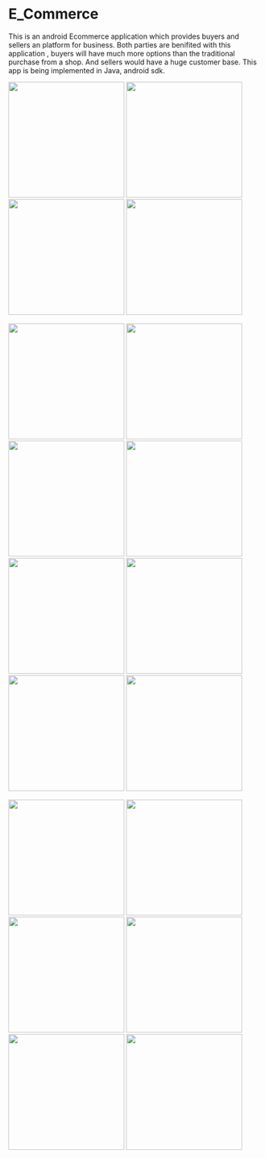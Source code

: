 # E_Commerce
This is an android Ecommerce application which provides buyers and sellers an platform for business.
Both parties are benifited with this application , buyers will have much more options than the traditional purchase from a shop. And sellers would have a huge customer base.
This app is being implemented in Java, android sdk.

<img src="https://user-images.githubusercontent.com/68769842/112522122-432b9180-8dc3-11eb-9811-f5611189924c.png" width ="230" /> <img src="https://user-images.githubusercontent.com/68769842/112522760-04e2a200-8dc4-11eb-985c-a7a4fb9b7f04.png" width ="230"/>  <img src="https://user-images.githubusercontent.com/68769842/112526443-f4ccc180-8dc7-11eb-90f8-d42918da8523.png" width ="230"/> <img src="https://user-images.githubusercontent.com/68769842/112526833-660c7480-8dc8-11eb-96ab-4df19e40c908.png" width ="230"/>

<img src="https://user-images.githubusercontent.com/68769842/112526846-699ffb80-8dc8-11eb-8061-7eddbbfc6704.png" width ="230"/> <img src="https://user-images.githubusercontent.com/68769842/112526946-83d9d980-8dc8-11eb-87c2-c96cf091de1f.png" width ="230"/> <img src="https://user-images.githubusercontent.com/68769842/112526952-85a39d00-8dc8-11eb-86b2-7e7ef6ac9a8d.png" width ="230"/> <img src="https://user-images.githubusercontent.com/68769842/112526990-8fc59b80-8dc8-11eb-974b-1343ea7bba39.png" width ="230"/>
<img src="https://user-images.githubusercontent.com/68769842/112526996-918f5f00-8dc8-11eb-9120-5076a6f4c52c.png" width ="230"/> <img src="https://user-images.githubusercontent.com/68769842/112526998-92c08c00-8dc8-11eb-84cd-3f931516c8e4.png" width ="230"/> <img src="https://user-images.githubusercontent.com/68769842/112527004-948a4f80-8dc8-11eb-921b-12a4c9f344bb.png" width ="230"/> <img src="https://user-images.githubusercontent.com/68769842/112527007-95bb7c80-8dc8-11eb-9f2f-b3bcb1ec3765.png" width ="230"/>

<img src="https://user-images.githubusercontent.com/68769842/112527015-994f0380-8dc8-11eb-8bd6-8e27cd53b870.png" width ="230"/> <img src="https://user-images.githubusercontent.com/68769842/112527025-9bb15d80-8dc8-11eb-8b11-c3e462c541c6.png" width ="230"/> <img src="https://user-images.githubusercontent.com/68769842/112527844-7c670000-8dc9-11eb-9965-d958d73e382f.png" width ="230"/> <img src="https://user-images.githubusercontent.com/68769842/112527015-994f0380-8dc8-11eb-8bd6-8e27cd53b870.png" width ="230"/>
<img src="https://user-images.githubusercontent.com/68769842/112527908-8983ef00-8dc9-11eb-9ad9-c862f66dacd6.png" width ="230"/> <img src="https://user-images.githubusercontent.com/68769842/112527932-90aafd00-8dc9-11eb-850c-9b88d37e22c7.png" width ="230"/>







